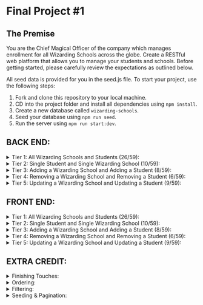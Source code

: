 # Final Project #1

## The Premise

You are the Chief Magical Officer of the company which manages enrollment for all Wizarding Schools across the globe. Create a RESTful web platform that allows you to manage your students and schools. Before getting started, please carefully review the expectations as outlined below.

All seed data is provided for you in the seed.js file. To start your project, use the following steps:

1. Fork and clone this repository to your local machine.
2. CD into the project folder and install all dependencies using `npm install`.
3. Create a new database called `wizarding-schools`.
4. Seed your database using `npm run seed`.
5. Run the server using `npm run start:dev`.

## BACK END:

<details>
<summary>Tier 1: All Wizarding Schools and Students (26/59):</summary>
### _wizarding school_

- [ ] Write a route to serve up all wizarding schools
      **Write a `wizarding schools` model with the following information:**
- [ ] name - not empty or null
- [ ] imageUrl - with a default value
- [ ] location - not empty or null
- [ ] description - extremely large text

### _students_

- [ ] Write a route to serve up all students
      **Write a `students` model with the following information:**
- [ ] firstName - not empty or null
- [ ] lastName - not empty or null
- [ ] email - not empty or null; must be a valid email
- [ ] imageUrl - with a default value
- [ ] magicalAbilityScore - decimal between 0.0 and 10.0

- [ ] Students may be associated with at most one wizarding school.
- [ ] Likewise, wizarding schools may be associated with many students
</details>

<details>
<summary>Tier 2: Single Student and Single Wizarding School (10/59):</summary>

_wizarding school_

- [ ] Write a route to serve up a single wizarding school (based on its id), including that schools' students
      _students_
- [ ] Write a route to serve up a single student (based on their id), including that student's wizarding school
</details>

<details>
<summary>Tier 3: Adding a Wizarding School and Adding a Student (8/59):</summary>
*wizarding school*
- [ ] Write a route to add a new wizarding school
*student*
- [ ] Write a route to add a new student
</details>

<details>
<summary>Tier 4: Removing a Wizarding School and Removing a Student (6/59):</summary>
*wizarding school*
- [ ] Write a route to remove a wizarding school (based on its id)
*student*
- [ ] Write a route to remove a student (based on their id)
</details>

<details>
<summary>Tier 5: Updating a Wizarding School and Updating a Student (9/59):</summary>

_wizarding school_

- [ ] Write a route to update an existing wizarding school
      _student_
- [ ] Write a route to update an existing student
</details>

## FRONT END:

<details>
<summary>Tier 1: All Wizarding Schools and Students (26/59):</summary>

_wizarding school_

- [ ] Write a component to display a list of all wizarding schools (at least their names and images)
- [ ] Write a context to manage wizarding schools in your application state
- [ ] Display the all-wizarding schools component when the url matches `/wizarding-schools`
      _students_
- [ ] Write a component to display a list of all students (at least their names)
- [ ] Write a context to manage students in your application state
- [ ] Display the all-students component when the url matches `/students`
      _navbar_
- [ ] Add a links to the navbar that can be used to navigate to the all-wizarding schools view and the all-students view
</details>

<details>
<summary>Tier 2: Single Student and Single Wizarding School (10/59):</summary>

_single wizarding school_
**Write a component to display a single wizarding school with the following information:**

- [ ] The wizarding school's name, image, location and description
- [ ] A list of the names of all students in that wizarding school (or a helpful message if it doesn't have any students)
- [ ] Display the appropriate wizarding school's info when the url matches /wizarding-schools/:wizardingSchoolId
- [ ] Clicking on a wizarding school from the wizarding schools view should navigate to show that wizarding school
- [ ] Clicking on the name of a student in the wizarding school view should navigate to show that student in the student view

_single student_
**Write a component to display a single student with the following information:**

- [ ] The student's full name, email, image, and magicalAbilityScore
- [ ] The name of their wizarding school (or a helpful message if they don't have one)
- [ ] Display the appropriate student when the url matches `/students/:studentId`
- [ ] Clicking on a student from the students view should navigate to show that student
- [ ] Clicking on the name of a wizarding school in the student view should navigate to show that wizarding school in the wizarding school view
</details>

<details>
<summary>Tier 3: Adding a Wizarding School and Adding a Student (8/59):</summary>

_wizarding school_

- [ ] Write a component to display a form for adding a new wizarding school that contains inputs for at least the name and location.
- [ ] Display this component as part of the wizarding schools view, alongside the list of wizarding schools
      **Submitting the form with a valid name/location should:**
- [ ] Make an AJAX request that causes the new wizarding school to be persisted in the database
- [ ] Add the new wizarding school to the list of wizarding schools without needing to refresh the page

_student_

- [ ] Write a component to display a form for adding a new student that contains inputs for at least first name, last name and email
- [ ] Display this component as part of the students view, alongside the list of students
      **Submitting the form with a valid first name/last name/email should:**
- [ ] Make an AJAX request that causes the new student to be persisted in the database
- [ ] Add the new student to the list of students without needing to refresh the page
</details>

<details>
<summary>Tier 4: Removing a Wizarding School and Removing a Student (6/59):</summary>

_wizarding school_

- [ ] In the wizarding schools view, include an X button next to each wizarding school
      **Clicking the X button should:**
- [ ] Make an AJAX request that causes that wizarding school to be removed from database
- [ ] Remove the wizarding school from the list of wizarding schools without needing to refresh the page

_student_

- [ ] In the students view, include an X button next to each student
      **Clicking the X button should:**
- [ ] Make an AJAX request that causes that student to be removed from database
- [ ] Remove the student from the list of students without needing to refresh the page
</details>

<details>
<summary>Tier 5: Updating a Wizarding School and Updating a Student (9/59):</summary>

**wizarding school**

- [ ] Write a component to display a form updating at least a wizarding school's name and location
- [ ] Display this component as part of the wizarding school view

_Submitting the form with valid data should:_

- [ ] Make an AJAX request that causes that wizarding school to be updated in the database
- [ ] Update the wizarding school in the current view without needing to refresh the page

- [ ] In the wizarding school view, display an Unenroll button next to each of its students, which removes the student from the wizarding school (in the database as well as this view)
      _hint: the student is still in the database but is no longer associated with the wizarding school_

**student**

- [ ] Write a component to display a form updating a student
- [ ] Display this component as part of the student view

_Submitting the form with valid data should:_

- [ ] Make an AJAX request that causes that student to be updated in the database
- [ ] Update the student in the current view without needing to refresh the page

</details>

## EXTRA CREDIT:

<details>
<summary>Finishing Touches:</summary>

- [ ] If a user attempts to add a new student or wizarding school without a required field, a helpful message should be displayed
- [ ] If a user attempts to access a page that doesn't exist (ex. `/potato`), a helpful "not found" message should be displayed
- [ ] If a user attempts to view a student/wizarding school that doesn't exist, a helpful message should be displayed
- [ ] Whenever a component needs to wait for data to load from the server, a "loading" message should be displayed until the data is available
- [ ] Overall, the app is spectacularly styled and visually stunning
</details>

<details>
<summary>Ordering:</summary>

- [ ] Create option for students to be ordered based on lastName on all-students view
- [ ] Create option for students to be ordered based on magicalAbilityScore on all-students view
- [ ] Create option for wizarding schools to be ordered based on number of enrolled students on all-wizarding schools view
</details>

<details>
<summary>Filtering:</summary>

- [ ] Create a filter on all-students view to only show students who are not registered to a wizarding school
- [ ] Create a filter on the all-wizarding schools view to only show wizarding schools that do not have any registered students
</details>

<details>
<summary>Seeding & Pagination:</summary>

- [ ] Adjust the seed file to seed 100+ students and 100+ wizarding schools
- [ ] Implement _front-end_ pagination for the students view (e.g. `/students?page=1` renders the first ten students, and `/students?page=2` renders students 11-20)
- [ ] Implement _front-end_ pagination for the wizarding schools view (e.g. `/wizarding-schools?page=1` renders the first ten wizarding schools, and `/wizarding-schools?page=2` renders wizarding schools 11-20)
- [ ] Implement _back-end_ pagination for students (e.g. `/api/students?page=1` returns the first ten students' data, and `/api/students?page=2` returns students 11-20)
- [ ] Implement _back-end_ pagination for wizarding schools (e.g. `/api/wizarding-schools?page=1` returns the first ten wizarding schools' data, and `/api/wizarding-schools?page=2` returns wizarding schools 11-20)
</details>
